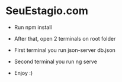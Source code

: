 # SeuEstagio.com

- Run npm install
- After that, open 2 terminals on root folder
- First terminal you run json-server db.json
- Second terminal you run ng serve 

- Enjoy :)
